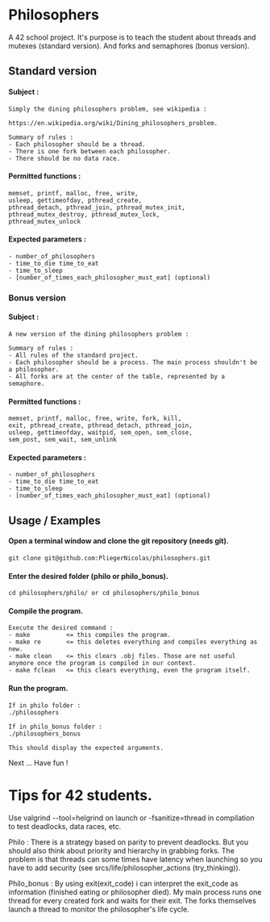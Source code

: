 
# Philosophers

A 42 school project. It's purpose is to teach the student about threads and mutexes (standard version). And forks and semaphores (bonus version).

## Standard version

#### Subject :
```
Simply the dining philosophers problem, see wikipedia :

https://en.wikipedia.org/wiki/Dining_philosophers_problem.

Summary of rules :
- Each philosopher should be a thread.
- There is one fork between each philosopher.
- There should be no data race.
```

#### Permitted functions :
```
memset, printf, malloc, free, write,
usleep, gettimeofday, pthread_create,
pthread_detach, pthread_join, pthread_mutex_init,
pthread_mutex_destroy, pthread_mutex_lock,
pthread_mutex_unlock
```

#### Expected parameters :
```
- number_of_philosophers
- time_to_die time_to_eat
- time_to_sleep
- [number_of_times_each_philosopher_must_eat] (optional)
```

### Bonus version

#### Subject :
```
A new version of the dining philosophers problem :

Summary of rules :
- All rules of the standard project.
- Each philosopher should be a process. The main process shouldn't be a philosopher.
- All forks are at the center of the table, represented by a semaphore.
```

#### Permitted functions :
```
memset, printf, malloc, free, write, fork, kill,
exit, pthread_create, pthread_detach, pthread_join,
usleep, gettimeofday, waitpid, sem_open, sem_close,
sem_post, sem_wait, sem_unlink
```

#### Expected parameters :
```
- number_of_philosophers
- time_to_die time_to_eat
- time_to_sleep
- [number_of_times_each_philosopher_must_eat] (optional)
```
## Usage / Examples

#### Open a terminal window and clone the git repository (needs git).

```git clone git@github.com:PliegerNicolas/philosophers.git```

#### Enter the desired folder (philo or philo_bonus).

```cd philosophers/philo/ or cd philosophers/philo_bonus```

#### Compile the program.

```
Execute the desired command :
- make          <= this compiles the program.
- make re       <= this deletes everything and compiles everything as new.
- make clean    <= this clears .obj files. Those are not useful anymore once the program is compiled in our context.
- make fclean   <= this clears everything, even the program itself.
```

#### Run the program.

```
If in philo folder :
./philosophers

If in philo_bonus folder :
./philosophers_bonus

This should display the expected arguments.
```

Next ... Have fun !

# Tips for 42 students.

Use valgrind --tool=helgrind on launch or -fsanitize=thread in compilation to test deadlocks, data races, etc.

Philo :
There is a strategy based on parity to prevent deadlocks. But you should also think about priority and hierarchy in grabbing forks. The problem is that threads can some times have latency when launching so you have to add security (see srcs/life/philosopher_actions (try_thinking)).

Philo_bonus :
By using exit(exit_code) i can interpret the exit_code as information (finished eating or philosopher died).
My main process runs one thread for every created fork and waits for their exit. The forks themselves launch a thread to monitor the philosopher's life cycle.
